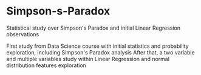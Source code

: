 # Simpson-s-Paradox
Statistical study over Simpson's Paradox and initial Linear Regression observations

First study from Data Science course with initial statistics and probability exploration, including Simpson's Paradox analysis 
After that, a two variable and multiple variables study within Linear Regression and normal distribution features exploration
